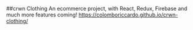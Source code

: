 ##crwn Clothing
An ecommerce project, with React, Redux, Firebase and much more features coming!
https://colomboriccardo.github.io/crwn-clothing/
